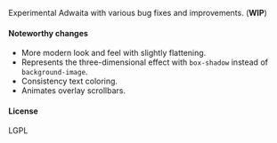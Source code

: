 Experimental Adwaita with various bug fixes and improvements. (**WIP**)

#### Noteworthy changes
* More modern look and feel with slightly flattening.
* Represents the three-dimensional effect with `box-shadow` instead of `background-image`.
* Consistency text coloring.
* Animates overlay scrollbars.

#### License
LGPL
